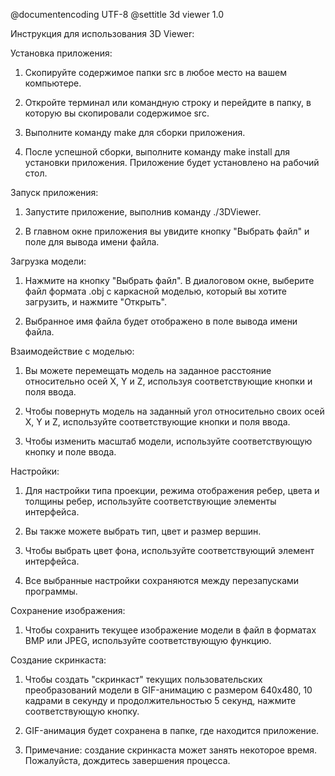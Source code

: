 @documentencoding UTF-8
@settitle 3d viewer 1.0

Инструкция для использования 3D Viewer:

Установка приложения:

1. Скопируйте содержимое папки src в любое место на вашем компьютере.

2. Откройте терминал или командную строку и перейдите в папку, в которую вы скопировали содержимое src.

3. Выполните команду make для сборки приложения.

4. После успешной сборки, выполните команду make install для установки приложения. Приложение будет установлено на рабочий стол.

Запуск приложения:

1. Запустите приложение, выполнив команду ./3DViewer.

2. В главном окне приложения вы увидите кнопку "Выбрать файл" и поле для вывода имени файла.

Загрузка модели:

1. Нажмите на кнопку "Выбрать файл". В диалоговом окне, выберите файл формата .obj с каркасной моделью, который вы хотите загрузить, и нажмите "Открыть".

2. Выбранное имя файла будет отображено в поле вывода имени файла.

Взаимодействие с моделью:

1. Вы можете перемещать модель на заданное расстояние относительно осей X, Y и Z, используя соответствующие кнопки и поля ввода.

2. Чтобы повернуть модель на заданный угол относительно своих осей X, Y и Z, используйте соответствующие кнопки и поля ввода.

3. Чтобы изменить масштаб модели, используйте соответствующую кнопку и поле ввода.

Настройки:

1. Для настройки типа проекции, режима отображения ребер, цвета и толщины ребер, используйте соответствующие элементы интерфейса.

2. Вы также можете выбрать тип, цвет и размер вершин.

3. Чтобы выбрать цвет фона, используйте соответствующий элемент интерфейса.

4. Все выбранные настройки сохраняются между перезапусками программы.

Сохранение изображения:

1. Чтобы сохранить текущее изображение модели в файл в форматах BMP или JPEG, используйте соответствующую функцию.

Создание скринкаста:

1. Чтобы создать "скринкаст" текущих пользовательских преобразований модели в GIF-анимацию с размером 640x480, 10 кадрами в секунду и продолжительностью 5 секунд, нажмите соответствующую кнопку.

2. GIF-анимация будет сохранена в папке, где находится приложение.

3. Примечание: создание скринкаста может занять некоторое время. Пожалуйста, дождитесь завершения процесса.
